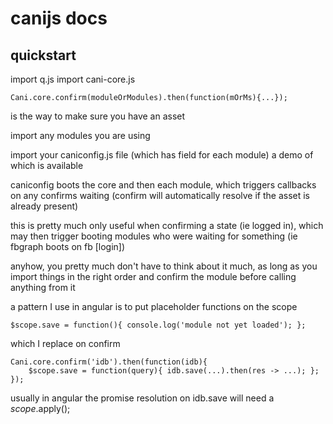 canijs docs
===

quickstart
---

import q.js
import cani-core.js

    Cani.core.confirm(moduleOrModules).then(function(mOrMs){...});

is the way to make sure you have an asset

import any modules you are using

import your caniconfig.js file (which has field for each module) a demo of which is available

caniconfig boots the core and then each module, which triggers callbacks on any confirms waiting (confirm will automatically resolve if the asset is already present)

this is pretty much only useful when confirming a state (ie logged in), which may then trigger booting modules who were waiting for something (ie fbgraph boots on fb [login])

anyhow, you pretty much don't have to think about it much, as long as you  import things in the right order and confirm the module before calling anything from it

a pattern I use in angular is to put placeholder functions on the scope

    $scope.save = function(){ console.log('module not yet loaded'); };

which I replace on confirm

    Cani.core.confirm('idb').then(function(idb){
        $scope.save = function(query){ idb.save(...).then(res -> ...); };
    });

usually in angular the promise resolution on idb.save will need a $scope.$apply();